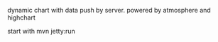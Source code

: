 dynamic chart with data push by server.
powered by atmosphere and highchart
 
start with mvn jetty:run